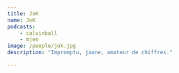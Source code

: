 ```yaml
---
title: JoK
name: JoK
podcasts:
    - calvinball
    - mjee
image: /people/jok.jpg
description: "Impromptu, jaune, amateur de chiffres."

---
```


<People/>
